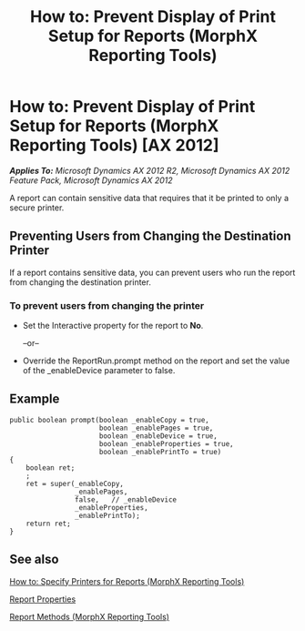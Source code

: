 ﻿---
title: 'How to: Prevent Display of Print Setup for Reports (MorphX Reporting Tools)'
TOCTitle: 'How to: Prevent Display of Print Setup for Reports'
ms:assetid: 3d3b4807-dbde-496a-b8df-f63278aa06cb
ms:mtpsurl: https://technet.microsoft.com/en-us/library/Bb314611(v=AX.60)
ms:contentKeyID: 35290296
ms.date: 11/07/2012
mtps_version: v=AX.60
---

# How to: Prevent Display of Print Setup for Reports (MorphX Reporting Tools) [AX 2012]


_**Applies To:** Microsoft Dynamics AX 2012 R2, Microsoft Dynamics AX 2012 Feature Pack, Microsoft Dynamics AX 2012_

A report can contain sensitive data that requires that it be printed to only a secure printer.

## Preventing Users from Changing the Destination Printer

If a report contains sensitive data, you can prevent users who run the report from changing the destination printer.

### To prevent users from changing the printer

  - Set the Interactive property for the report to **No**.
    
    –or–

  - Override the ReportRun.prompt method on the report and set the value of the \_enableDevice parameter to false.

## Example

    public boolean prompt(boolean _enableCopy = true,
                          boolean _enablePages = true,
                          boolean _enableDevice = true,
                          boolean _enableProperties = true,
                          boolean _enablePrintTo = true)
    {
        boolean ret;
        ;
        ret = super(_enableCopy,
                    _enablePages,
                    false,   // _enableDevice
                    _enableProperties,
                    _enablePrintTo);
        return ret;
    }

## See also

[How to: Specify Printers for Reports (MorphX Reporting Tools)](how-to-specify-printers-for-reports-morphx-reporting-tools.md)

[Report Properties](https://technet.microsoft.com/en-us/library/aa856851\(v=ax.60\))

[Report Methods (MorphX Reporting Tools)](report-methods-morphx-reporting-tools.md)

